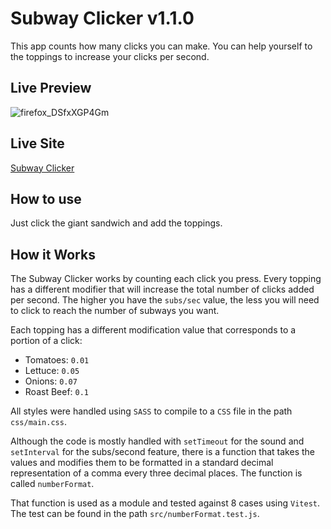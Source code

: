 # Subway Clicker v1.1.0

This app counts how many clicks you can make. You can help yourself to the toppings to increase your clicks per second.

## Live Preview

![firefox_DSfxXGP4Gm](https://github.com/user-attachments/assets/f9f9b3a6-d9c2-4a1a-ace2-a73722f92722)

## Live Site

[Subway Clicker](https://subway-clicker.netlify.app/)

## How to use

Just click the giant sandwich and add the toppings.

## How it Works

The Subway Clicker works by counting each click you press. Every topping has a different modifier that will increase the total number of clicks added per second. The higher you have the `subs/sec` value, the less you will need to click to reach the number of subways you want.

Each topping has a different modification value that corresponds to a portion of a click:

- Tomatoes: `0.01`
- Lettuce: `0.05`
- Onions: `0.07`
- Roast Beef: `0.1`

All styles were handled using `SASS` to compile to a `CSS` file in the path `css/main.css`.

Although the code is mostly handled with `setTimeout` for the sound and `setInterval` for the subs/second feature, there is a function that takes the values and modifies them to be formatted in a standard decimal representation of a comma every three decimal places. The function is called `numberFormat`.

That function is used as a module and tested against 8 cases using `Vitest`. The test can be found in the path `src/numberFormat.test.js`.

